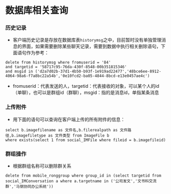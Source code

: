 # 数据库相关查询

### 历史记录

* 客户端历史记录是存放在数据库表`historymsg`之中，目前暂时没有单独管理消息的界面，如果需要删除某些聊天记录，需要到数据中执行相关删除语句，下面语句作为参考：
```
delete from historymsg where fromuserid = '84'
and targetid = '58717c95-76da-430f-8548-00b351815346'
and msgid in ('d2a7d02b-37d1-4b50-b93f-1e919ad22477','48bce6ee-8912-4064-98a6-f7a8bc22a54b','0e10fcd2-ba05-4844-8bcd-e13e0457ae4c') 
```
* fromuserid：代表发送的人，targetid：代表接收的对象，可以某个人的id（单聊），也可以是群组id（群聊），msgid：指的是消息id，单指某条消息

### 上传附件
* 用下面的语句可以查询在客户端上传的所有附件的信息：
```
select b.imagefilename as 文件名,b.filerealpath as 文件路径,b.imagefiletype as 文件类型 from ImageFile b
where exists(select 1 from social_IMFile where fileid = b.imagefileid)
```

### 群组操作
* 根据群组名称可以删除群关系
```
delete from mobile_ronggroup where group_id in (select targetid from social_IMConversation a where a.targetname in ('公司发文','文书科交流群','马钢协同办公系统'))
```